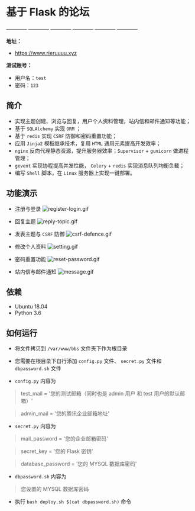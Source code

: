 # 基于 Flask 的论坛
———— ———— ———— ———— ———— ————

**地址：** 
- https://www.rieruuuu.xyz

**测试账号：** 
- 用户名：`test` 
- 密码：`123`


**简介**
-
- 实现主题创建、浏览与回复，用户个人资料管理，站内信和邮件通知等功能；
- 基于 `SQLAlchemy` 实现 `ORM` ；
- 基于 `redis` 实现 `CSRF` 防御和密码重置功能；
- 应用 `Jinja2` 模板继承技术，复用 `HTML` 通用元素提高开发效率；
- `nginx` 反向代理静态资源，提升服务器效率；`Supervisor` + `gunicorn` 做进程管理；
- `gevent` 实现协程提高并发性能， `Celery` + `redis` 实现消息队列均衡负载；
- 编写 `Shell` 脚本，在 `Linux` 服务器上实现一键部署。


**功能演示**
- 
- 注册与登录
![register-login.gif](https://i.loli.net/2019/07/11/5d26c5dd6176251745.gif)

- 回复主题
![reply-topic.gif](https://i.loli.net/2019/07/11/5d26c710e7a7c86528.gif)

- 发表主题与 `CSRF` 防御
![csrf-defence.gif](https://i.loli.net/2019/07/11/5d26c7320578f36848.gif)

- 修改个人资料
![setting.gif](https://i.loli.net/2019/07/11/5d26c74a5e6b510146.gif)

- 密码重置功能
![reset-password.gif](https://i.loli.net/2019/07/11/5d26c75777bd322474.gif)

- 站内信与邮件通知
![message.gif](https://i.loli.net/2019/07/11/5d26c7509310265855.gif)


**依赖**
-
- Ubuntu 18.04
- Python 3.6


**如何运行**
-
- 将文件拷贝到 `/var/www/bbs` 文件夹下作为根目录

- 您需要在根目录下自行添加 `config.py` 文件、 `secret.py` 文件和 `dbpassword.sh` 文件

- `config.py` 内容为
>test_mail = '您的测试邮箱（同时也是 admin 用户 和 test 用户的默认邮箱）'

>admin_mail = '您的腾讯企业邮箱地址'

- `secret.py` 内容为
>mail_password = '您的企业邮箱密码'

>secret_key = '您的 Flask 密钥'

>database_password = '您的 MYSQL 数据库密码'

- `dbpassword.sh` 内容为
>您设置的 MYSQL 数据库密码

- 执行 `bash deploy.sh $(cat dbpassword.sh)` 命令